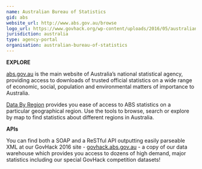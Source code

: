 ```yaml
---
name: Australian Bureau of Statistics
gid: abs
website_url: http://www.abs.gov.au/browse
logo_url: https://www.govhack.org/wp-content/uploads/2016/05/australian_bureau_of_statistics.png
jurisdiction: australia
type: agency-portal
organisation: australian-bureau-of-statistics
---
```


**EXPLORE**

[abs.gov.au](http://abs.gov.au/browse) is the main website of Australia’s national statistical agency, providing access to downloads of trusted official statistics on a wide range of economic, social, population and environmental matters of importance to Australia.

[Data By Region](http://abs.gov.au/databyregion) provides you ease of access to ABS statistics on a particular geographical region. Use the tools to browse, search or explore by map to find statistics about different regions in Australia.

**APIs**

You can find both a SOAP and a ReSTful API outputting easily parseable XML at our GovHack 2016 site -  [govhack.abs.gov.au](http://govhack.abs.gov.au) - a copy of our data warehouse which provides you access to dozens of high demand, major statistics including our special GovHack competition datasets!
